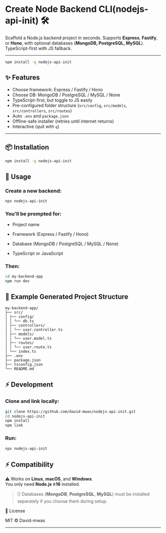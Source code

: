 # Create Node Backend CLI(nodejs-api-init) 🛠

Scaffold a Node.js backend project in seconds. Supports **Express**, **Fastify**, or **Hono**, with optional databases (**MongoDB, PostgreSQL, MySQL**). TypeScript-first with JS fallback.

---

```bash
npm install -g nodejs-api-init 
```

## ✨ Features

- Choose framework: Express / Fastify / Hono
- Choose DB: MongoDB / PostgreSQL / MySQL / None
- TypeScript-first, but toggle to JS easily
- Pre-configured folder structure (`src/config`, `src/models`, `src/controllers`, `src/routes`)
- Auto `.env` and `package.json`
- Offline-safe installer (retries until internet returns)
- Interactive (quit with `q`)

---

## 📦 Installation

```bash
npm install -g nodejs-api-init
```

## 🚀 Usage

### Create a new backend:

```bash
npx nodejs-api-init
```

### You’ll be prompted for:

- Project name

- Framework (Express / Fastify / Hono)

- Database (MongoDB / PostgreSQL / MySQL / None)

- TypeScript or JavaScript

### Then:

```bash
cd my-backend-app
npm run dev
```

## 📂 Example Generated Project Structure

```
my-backend-app/
├── src/
│ ├── config/
│ │ └── db.ts
│ ├── controllers/
│ │ └── user.controller.ts
│ ├── models/
│ │ └── user.model.ts
│ ├── routes/
│ │ └── user.route.ts
│ └── index.ts
├── .env
├── package.json
├── tsconfig.json
└── README.md
```

## ⚡ Development

### Clone and link locally:

```bash
git clone https://github.com/david-mwas/nodejs-api-init.git
cd nodejs-api-init
npm install
npm link
```

### Run:

```bash
npx nodejs-api-init
```

## ⚡ Compatibility

⚠️ Works on **Linux**, **macOS**, and **Windows**.  
You only need **Node.js ≥16** installed.

> 🗄️ Databases (**MongoDB**, **PostgreSQL**, **MySQL**) must be installed separately if you choose them during setup.

📜 License

MIT © David-mwas

---
